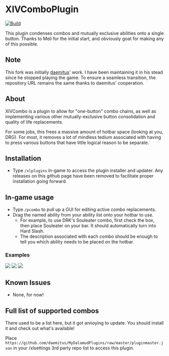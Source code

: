 # XIVComboPlugin

[![Build](https://github.com/MKhayle/XIVComboPlugin/actions/workflows/build.yml/badge.svg)](https://github.com/daemitus/XIVComboPlugin/actions/workflows/build.yml)

This plugin condenses combos and mutually exclusive abilities onto a single button. 
Thanks to Meli for the initial start, and obviously goat for making any of this possible.

## Note 
This fork was initially [daemitus](https://github.com/daemitus)' work. I have been maintaining it in his stead since he stopped playing the game. 
To ensure a seamless transition, the repository URL remains the same thanks to daemitus' cooperation.

## About
XIVCombo is a plugin to allow for "one-button" combo chains, as well as implementing various other mutually-exclusive button consolidation and quality of life replacements. 

For some jobs, this frees a massive amount of hotbar space (looking at you, DRG). For most, it removes a lot of mindless tedium associated with having to press various buttons that have little logical reason to be separate.

## Installation
* Type `/xlplugins` in-game to access the plugin installer and updater. Any releases on this github page have been removed to facilitate proper installation going forward.
## In-game usage
* Type `/pcombo` to pull up a GUI for editing active combo replacements.
* Drag the named ability from your ability list onto your hotbar to use.
  * For example, to use DRK's Souleater combo, first check the box, then place Souleater on your bar. It should automatically turn into Hard Slash.
  * The description associated with each combo should be enough to tell you which ability needs to be placed on the hotbar.
### Examples
![](https://github.com/MKhayle/xivcomboplugin/raw/master/res/souleater_combo.gif)
![](https://github.com/MKhayle/xivcomboplugin/raw/master/res/hypercharge_heat_blast.gif)
![](https://github.com/MKhayle/xivcomboplugin/raw/master/res/eno_swap.gif)

## Known Issues
* None, for now!

## Full list of supported combos
There used to be a list here, but it got annoying to update. You should install it and check out what's available!

Place `https://github.com/daemitus/MyDalamudPlugins/raw/master/pluginmaster.json` in your /xlsettings 3rd party repo list to access this plugin.
